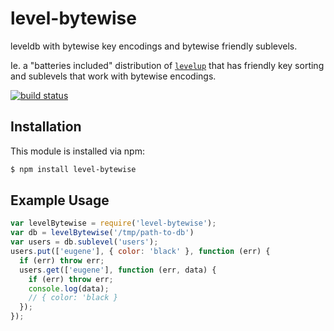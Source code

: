 # level-bytewise

leveldb with bytewise key encodings and bytewise friendly sublevels.

Ie. a "batteries included" distribution of [`levelup`](https://github.com/Level/levelup)
that has friendly key sorting and sublevels that work with bytewise encodings.

[![build status](https://secure.travis-ci.org/eugeneware/level-bytewise.png)](http://travis-ci.org/eugeneware/level-bytewise)

## Installation

This module is installed via npm:

``` bash
$ npm install level-bytewise
```

## Example Usage

``` js
var levelBytewise = require('level-bytewise');
var db = levelBytewise('/tmp/path-to-db')
var users = db.sublevel('users');
users.put(['eugene'], { color: 'black' }, function (err) {
  if (err) throw err;
  users.get(['eugene'], function (err, data) {
    if (err) throw err;
    console.log(data);
    // { color: 'black }
  });
});
```
